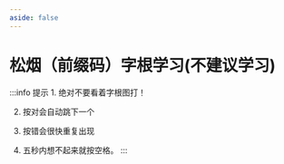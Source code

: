 ```yaml
---
aside: false
---
```

<script setup>
import Train from "../components/train/TrainZigen.vue"
import {high} from "./high.ts"
</script>
# 松烟（前缀码）字根学习(不建议学习)
<Train zigenFont = "TumanPUA" name = "hao-sy" zigenJson="/sy/zigen.json" :high trainBoth hasClass/>
:::info 提示
1. 绝对不要看着字根图打！

2. 按对会自动跳下一个

3. 按错会很快重复出现

4. 五秒内想不起来就按空格。
:::
